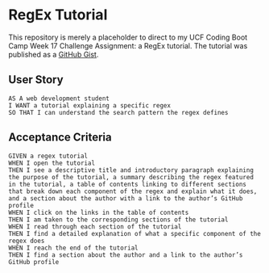 # RegEx Tutorial
This repository is merely a placeholder to direct to my UCF Coding Boot Camp Week 17 Challenge Assignment: a RegEx tutorial. The tutorial was published as a [GitHub Gist](https://gist.github.com/krutipatel07/4b87a53f6d397a87e450be960a1ea3eb).


## User Story
```
AS A web development student
I WANT a tutorial explaining a specific regex
SO THAT I can understand the search pattern the regex defines
```

## Acceptance Criteria
```
GIVEN a regex tutorial
WHEN I open the tutorial
THEN I see a descriptive title and introductory paragraph explaining the purpose of the tutorial, a summary describing the regex featured in the tutorial, a table of contents linking to different sections that break down each component of the regex and explain what it does, and a section about the author with a link to the author’s GitHub profile
WHEN I click on the links in the table of contents
THEN I am taken to the corresponding sections of the tutorial
WHEN I read through each section of the tutorial
THEN I find a detailed explanation of what a specific component of the regex does
WHEN I reach the end of the tutorial
THEN I find a section about the author and a link to the author’s GitHub profile
```
